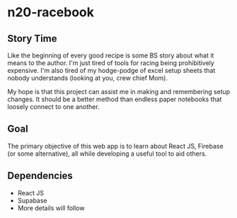 # n20-racebook

## Story Time

Like the beginning of every good recipe is some BS story about what it means to the author. I'm just tired of tools for racing being prohibitively expensive. I'm also tired of my hodge-podge of excel setup sheets that nobody understands (looking at you, crew chief Mom).

My hope is that this project can assist me in making and remembering setup changes. It should be a better method than endless paper notebooks that loosely connect to one another.

## Goal

The primary objective of this web app is to learn about React JS, Firebase (or some alternative), all while developing a useful tool to aid others.

## Dependencies

- React JS
- Supabase
- More details will follow